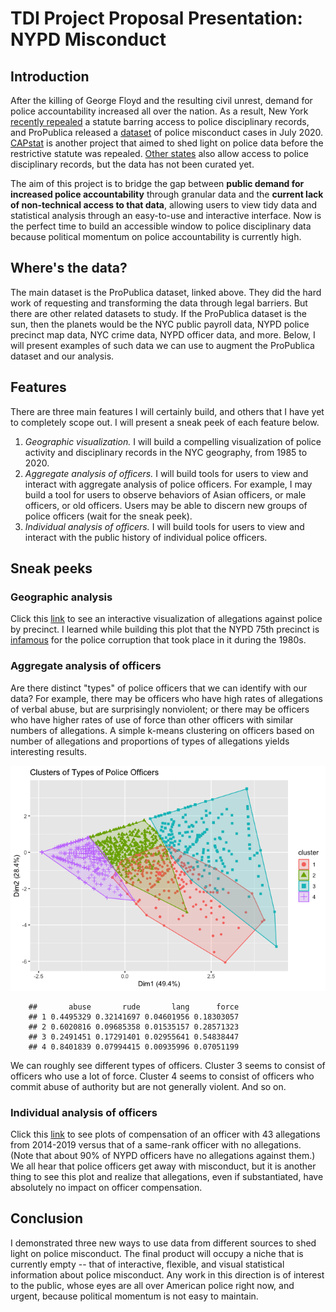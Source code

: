 TDI Project Proposal Presentation: NYPD Misconduct
================

Introduction
------------

After the killing of George Floyd and the resulting civil unrest, demand for police accountability increased all over the nation. As a result, New York [recently repealed](https://www.innocenceproject.org/in-a-historic-victory-the-new-york-legislature-repeals-50-a-requiring-full-disclosure-of-police-disciplinary-records/) a statute barring access to police disciplinary records, and ProPublica released a [dataset](https://www.propublica.org/datastore/dataset/civilian-complaints-against-new-york-city-police-officers) of police misconduct cases in July 2020. [CAPstat](https://www.capstat.nyc/) is another project that aimed to shed light on police data before the restrictive statute was repealed. [Other states](https://project.wnyc.org/disciplinary-records/) also allow access to police disciplinary records, but the data has not been curated yet. 

The aim of this project is to bridge the gap between **public demand for increased police accountability** through granular data and the **current lack of non-technical access to that data**, allowing users to view tidy data and statistical analysis through an easy-to-use and interactive interface. Now is the perfect time to build an accessible window to police disciplinary data because political momentum on police accountability is currently high.

Where's the data?
-----------------

The main dataset is the ProPublica dataset, linked above. They did the hard work of requesting and transforming the data through legal barriers. But there are other related datasets to study. If the ProPublica dataset is the sun, then the planets would be the NYC public payroll data, NYPD police precinct map data, NYC crime data, NYPD officer data, and more. Below, I will present examples of such data we can use to augment the ProPublica dataset and our analysis.

Features
--------

There are three main features I will certainly build, and others that I have yet to completely scope out. I will present a sneak peek of each feature below.
1. *Geographic visualization.* I will build a compelling visualization of police activity and disciplinary records in the NYC geography, from 1985 to 2020. 
2. *Aggregate analysis of officers.* I will build tools for users to view and interact with aggregate analysis of police officers. For example, I may build a tool for users to observe behaviors of Asian officers, or male officers, or old officers. Users may be able to discern new groups of police officers (wait for the sneak peek).
3. *Individual analysis of officers.* I will build tools for users to view and interact with the public history of individual police officers.

Sneak peeks
-----------

### Geographic analysis

Click this [link](https://hongsuh7.github.io/precinct.html) to see an interactive visualization of allegations against police by precinct. I learned while building this plot that the NYPD 75th precinct is [infamous](https://en.wikipedia.org/wiki/The_Seven_Five) for the police corruption that took place in it during the 1980s. 

### Aggregate analysis of officers

Are there distinct "types" of police officers that we can identify with our data? For example, there may be officers who have high rates of allegations of verbal abuse, but are surprisingly nonviolent; or there may be officers who have higher rates of use of force than other officers with similar numbers of allegations. A simple k-means clustering on officers based on number of allegations and proportions of types of allegations yields interesting results.

![](main_files/figure-markdown_github/unnamed-chunk-3-1.png) 
```
    ##       abuse       rude       lang      force
    ## 1 0.4495329 0.32141697 0.04601956 0.18303057
    ## 2 0.6020816 0.09685358 0.01535157 0.28571323
    ## 3 0.2491451 0.17291401 0.02955641 0.54838447
    ## 4 0.8401839 0.07994415 0.00935996 0.07051199
```
We can roughly see different types of officers. Cluster 3 seems to consist of officers who use a lot of force. Cluster 4 seems to consist of officers who commit abuse of authority but are not generally violent. And so on. 

### Individual analysis of officers

Click this [link](https://hongsuh7.github.io/payroll.html) to see plots of compensation of an officer with 43 allegations from 2014-2019 versus that of a same-rank officer with no allegations. (Note that about 90% of NYPD officers have no allegations against them.) We all hear that police officers get away with misconduct, but it is another thing to see this plot and realize that allegations, even if substantiated, have absolutely no impact on officer compensation.

Conclusion
----------

I demonstrated three new ways to use data from different sources to shed light on police misconduct. The final product will occupy a niche that is currently empty -- that of interactive, flexible, and visual statistical information about police misconduct. Any work in this direction is of interest to the public, whose eyes are all over American police right now, and urgent, because political momentum is not easy to maintain. 
